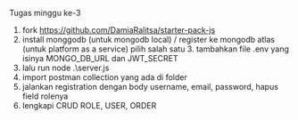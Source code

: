 Tugas minggu ke-3 
1. fork https://github.com/DamiaRalitsa/starter-pack-js
2. install monggodb (untuk mongodb local) / register ke mongodb atlas (untuk platform as a service) pilih salah satu 3.  tambahkan file .env yang isinya MONGO_DB_URL dan JWT_SECRET 
4. lalu run node .\server.js 
5. import postman collection yang ada di folder 
6. jalankan registration dengan body username, email, password, hapus field rolenya 
7. lengkapi CRUD ROLE, USER, ORDER
